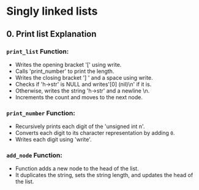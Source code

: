 # Singly linked lists

## 0. Print list Explanation
### `print_list` Function:
- Writes the opening bracket '[' using write.
- Calls 'print_number' to print the length.
- Writes the closing bracket '] ' and a space using write.
- Checks if 'h->str' is NULL and writes'[0] (nil)\n' if it is.
- Otherwise, writes the string 'h->str' and a newline \n.
- Increments the count and moves to the next node.
### `print_number` Function:
- Recursively prints each digit of the 'unsigned int n'.
- Converts each digit to its character representation by adding `0`.
- Writes each digit using 'write'.
### `add_node` Function:
- Function adds a new node to the head of the list.
- It duplicates the string, sets the string length, and updates the head of the list.
